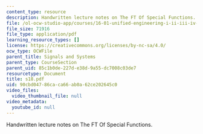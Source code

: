 ```yaml
---
content_type: resource
description: Handwritten lecture notes on The FT Of Special Functions.
file: /ol-ocw-studio-app/courses/16-01-unified-engineering-i-ii-iii-iv-fall-2005-spring-2006/90cbd04786caca66ab0a62ce202645c0_s18.pdf
file_size: 71916
file_type: application/pdf
learning_resource_types: []
license: https://creativecommons.org/licenses/by-nc-sa/4.0/
ocw_type: OCWFile
parent_title: Signals and Systems
parent_type: CourseSection
parent_uid: 85c1b0de-227d-e38d-9a55-dc7008c03de7
resourcetype: Document
title: s18.pdf
uid: 90cbd047-86ca-ca66-ab0a-62ce202645c0
video_files:
  video_thumbnail_file: null
video_metadata:
  youtube_id: null
---
```

Handwritten lecture notes on The FT Of Special Functions.
